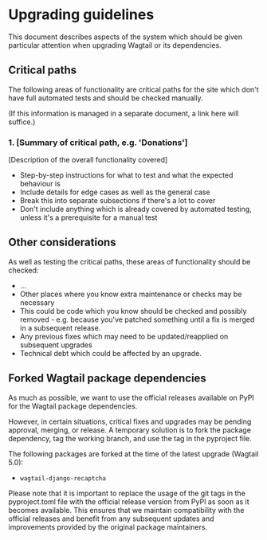 # Upgrading guidelines

This document describes aspects of the system which should be given particular attention when upgrading Wagtail or its dependencies.

## Critical paths

The following areas of functionality are critical paths for the site which don't have full automated tests and should be checked manually.

(If this information is managed in a separate document, a link here will suffice.)

### 1. [Summary of critical path, e.g. 'Donations']

[Description of the overall functionality covered]

- Step-by-step instructions for what to test and what the expected behaviour is
- Include details for edge cases as well as the general case
- Break this into separate subsections if there's a lot to cover
- Don't include anything which is already covered by automated testing, unless it's a prerequisite for a manual test

## Other considerations

As well as testing the critical paths, these areas of functionality should be checked:

- ...
- Other places where you know extra maintenance or checks may be necessary
- This could be code which you know should be checked and possibly removed - e.g. because you've patched something until a fix is merged in a subsequent release.
- Any previous fixes which may need to be updated/reapplied on subsequent upgrades
- Technical debt which could be affected by an upgrade.

## Forked Wagtail package dependencies

As much as possible, we want to use the official releases available on PyPI for the Wagtail package dependencies.

However, in certain situations, critical fixes and upgrades may be pending approval, merging, or release.
A temporary solution is to fork the package dependency, tag the working branch, and use the tag in the pyproject file.

The following packages are forked at the time of the latest upgrade (Wagtail 5.0):

- `wagtail-django-recaptcha`

Please note that it is important to replace the usage of the git tags in the pyproject.toml file with the official release version from PyPI as soon as it becomes available. This ensures that we maintain compatibility with the official releases and benefit from any subsequent updates and improvements provided by the original package maintainers.
